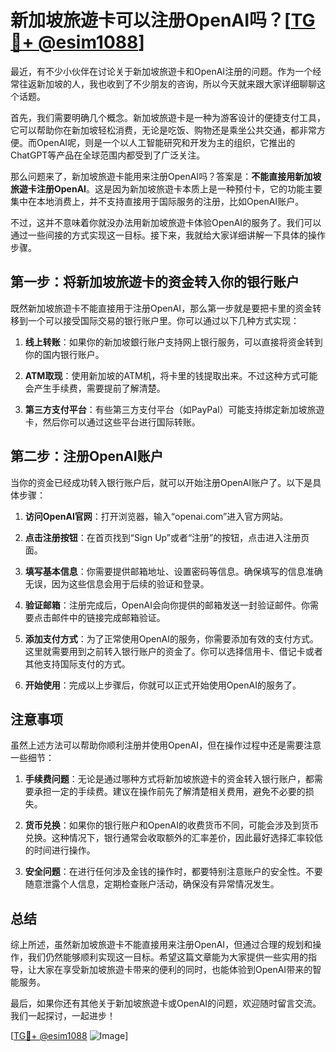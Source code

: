 # 新加坡旅遊卡可以注册OpenAI吗？[[TG💪+ @esim1088](https://t.me/s/esim1088)]

最近，有不少小伙伴在讨论关于新加坡旅遊卡和OpenAI注册的问题。作为一个经常往返新加坡的人，我也收到了不少朋友的咨询，所以今天就来跟大家详细聊聊这个话题。

首先，我们需要明确几个概念。新加坡旅遊卡是一种为游客设计的便捷支付工具，它可以帮助你在新加坡轻松消费，无论是吃饭、购物还是乘坐公共交通，都非常方便。而OpenAI呢，则是一个以人工智能研究和开发为主的组织，它推出的ChatGPT等产品在全球范围内都受到了广泛关注。

那么问题来了，新加坡旅遊卡能用来注册OpenAI吗？答案是：**不能直接用新加坡旅遊卡注册OpenAI**。这是因为新加坡旅遊卡本质上是一种预付卡，它的功能主要集中在本地消费上，并不支持直接用于国际服务的注册，比如OpenAI账户。

不过，这并不意味着你就没办法用新加坡旅遊卡体验OpenAI的服务了。我们可以通过一些间接的方式实现这一目标。接下来，我就给大家详细讲解一下具体的操作步骤。

## 第一步：将新加坡旅遊卡的资金转入你的银行账户

既然新加坡旅遊卡不能直接用于注册OpenAI，那么第一步就是要把卡里的资金转移到一个可以接受国际交易的银行账户里。你可以通过以下几种方式实现：

1. **线上转账**：如果你的新加坡銀行账户支持网上银行服务，可以直接将资金转到你的国内银行账户。
   
2. **ATM取现**：使用新加坡的ATM机，将卡里的钱提取出来。不过这种方式可能会产生手续费，需要提前了解清楚。

3. **第三方支付平台**：有些第三方支付平台（如PayPal）可能支持绑定新加坡旅遊卡，然后你可以通过这些平台进行国际转账。

## 第二步：注册OpenAI账户

当你的资金已经成功转入银行账户后，就可以开始注册OpenAI账户了。以下是具体步骤：

1. **访问OpenAI官网**：打开浏览器，输入“openai.com”进入官方网站。

2. **点击注册按钮**：在首页找到“Sign Up”或者“注册”的按钮，点击进入注册页面。

3. **填写基本信息**：你需要提供邮箱地址、设置密码等信息。确保填写的信息准确无误，因为这些信息会用于后续的验证和登录。

4. **验证邮箱**：注册完成后，OpenAI会向你提供的邮箱发送一封验证邮件。你需要点击邮件中的链接完成邮箱验证。

5. **添加支付方式**：为了正常使用OpenAI的服务，你需要添加有效的支付方式。这里就需要用到之前转入银行账户的资金了。你可以选择信用卡、借记卡或者其他支持国际支付的方式。

6. **开始使用**：完成以上步骤后，你就可以正式开始使用OpenAI的服务了。

## 注意事项

虽然上述方法可以帮助你顺利注册并使用OpenAI，但在操作过程中还是需要注意一些细节：

1. **手续费问题**：无论是通过哪种方式将新加坡旅遊卡的资金转入银行账户，都需要承担一定的手续费。建议在操作前先了解清楚相关费用，避免不必要的损失。

2. **货币兑换**：如果你的银行账户和OpenAI的收费货币不同，可能会涉及到货币兑换。这种情况下，银行通常会收取额外的汇率差价，因此最好选择汇率较低的时间进行操作。

3. **安全问题**：在进行任何涉及金钱的操作时，都要特别注意账户的安全性。不要随意泄露个人信息，定期检查账户活动，确保没有异常情况发生。

## 总结

综上所述，虽然新加坡旅遊卡不能直接用来注册OpenAI，但通过合理的规划和操作，我们仍然能够顺利实现这一目标。希望这篇文章能为大家提供一些实用的指导，让大家在享受新加坡旅遊卡带来的便利的同时，也能体验到OpenAI带来的智能服务。

最后，如果你还有其他关于新加坡旅遊卡或OpenAI的问题，欢迎随时留言交流。我们一起探讨，一起进步！

[[TG💪+ @esim1088](https://t.me/s/esim1088) ![Image](https://i.postimg.cc/4NQfJmqS/Snipaste-2025-05-13-00-14-12.png)]